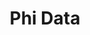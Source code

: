 ---
title: Phi Data
description: Phidata is a framework for building multi-modal agents and workflows. memory and tools supported.
---